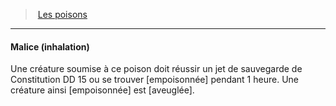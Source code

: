 ﻿---
!GenericItem
Id: poisons_hd.md#malice-inhalation
ParentLink: poisons_hd.md#les-poisons
Name: Malice (inhalation)
ParentName: Les poisons
NameLevel: 4
Attributes: {}
---
> [Les poisons](hd_poisons.md)

---

#### Malice (inhalation)

Une créature soumise à ce poison doit réussir un jet de sauvegarde de Constitution DD 15 ou se trouver [empoisonnée] pendant 1 heure. Une créature ainsi [empoisonnée] est [aveuglée].

